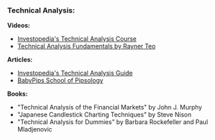 ### Technical Analysis:

**Videos:**
- [Investopedia's Technical Analysis Course](https://www.investopedia.com/technical-analysis-course-4772391)
- [Technical Analysis Fundamentals by Rayner Teo](https://www.youtube.com/playlist?list=PLT6_Bt9g5Z4N42MW5RZn3we4SXYQDUWUw)

**Articles:**
- [Investopedia's Technical Analysis Guide](https://www.investopedia.com/technical-analysis-5189098)
- [BabyPips School of Pipsology](https://www.babypips.com/learn/forex)

**Books:**
- "Technical Analysis of the Financial Markets" by John J. Murphy
- "Japanese Candlestick Charting Techniques" by Steve Nison
- "Technical Analysis for Dummies" by Barbara Rockefeller and Paul Mladjenovic
